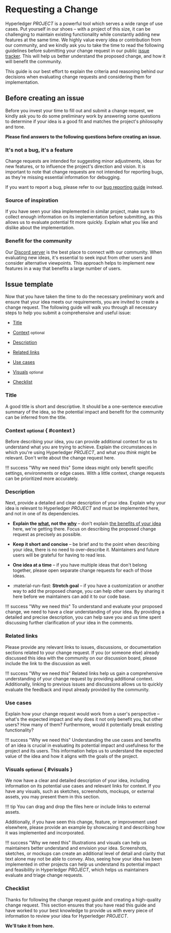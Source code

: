 # Requesting a Change

Hyperledger _PROJECT_ is a powerful tool which serves a wide range of use cases.
Put yourself in our shoes – with a project of this size, it can be challenging
to maintain existing functionality while constantly adding new features at the
same time. We highly value every idea or contribution from our community, and
we kindly ask you to take the time to read the following guidelines before 
submitting your change request in our public [issue tracker]. This will help us 
better understand the proposed change, and how it will benefit the community.

This guide is our best effort to explain the criteria and reasoning behind our
decisions when evaluating change requests and considering them for
implementation. 

  [issue tracker]: https://github.com/hyperledger/_PROJECT_/issues

## Before creating an issue

Before you invest your time to fill out and submit a change request, we kindly
ask you to do some preliminary work by answering some questions to determine if
your idea is a good fit and matches the project's philosophy and tone.

__Please find answers to the following questions before creating an issue.__

### It's not a bug, it's a feature

Change requests are intended for suggesting minor adjustments, ideas for new
features, or to influence the project's direction and vision. It is important
to note that change requests are not intended for reporting bugs, as they're
missing essential information for debugging.

If you want to report a bug, please refer to our [bug reporting guide] instead.

  [bug reporting guide]: reporting-a-bug.md

### Source of inspiration

If you have seen your idea implemented in similar project, make sure to collect enough information on its implementation before submitting, as this allows us to evaluate potential fit more quickly. Explain what you like and dislike about the implementation.

### Benefit for the community

Our [Discord server] is the best place to connect with our community. When 
evaluating new ideas, it's essential to seek input from other users and consider 
alternative viewpoints. This approach helps to implement new features in a way
that benefits a large number of users.

  [Discord server]: https://discord.gg/hyperledger

## Issue template

Now that you have taken the time to do the necessary preliminary work and ensure 
that your idea meets our requirements, you are invited to create a change
request. The following guide will walk you through all necessary steps to help
you submit a comprehensive and useful issue:

- [Title]
- [Context] <small>optional</small>
- [Description]
- [Related links]
- [Use cases]
- [Visuals] <small>optional</small>
- [Checklist]

  [Title]: #title
  [Context]: #context
  [Description]: #description
  [Related links]: #related-links
  [Use cases]: #use-cases
  [Visuals]: #visuals
  [Checklist]: #checklist

### Title

A good title is short and descriptive. It should be a one-sentence executive
summary of the idea, so the potential impact and benefit for the community can 
be inferred from the title.

### Context <small>optional</small> { #context }

Before describing your idea, you can provide additional context for us to
understand what you are trying to achieve. Explain the circumstances
in which you're using Hyperledger _PROJECT_, and what you _think_ might be
relevant. Don't write about the change request here.

!!! success "Why we need this"
    Some ideas might only benefit specific settings, environments or edge cases. With a little context, change requests can be prioritized more accurately.

### Description

Next, provide a detailed and clear description of your idea. Explain why your 
idea is relevant to Hyperledger _PROJECT_ and must be implemented here, and not
in one of its dependencies.

-   __Explain the <u>what</u>, not the <u>why</u>__ – don't explain
    [the benefits of your idea][Use cases] here, we're getting there.
    Focus on describing the proposed change request as precisely as possible.

-   __Keep it short and concise__ – be brief and to the point when describing 
    your idea, there is no need to over-describe it. Maintainers and future
    users will be grateful for having to read less.

-   __One idea at a time__ – if you have multiple ideas that don't belong 
together, please open separate change requests for each of those ideas.

-   :material-run-fast: __Stretch goal__ – if you have a customization or another way to add the proposed change, you can help other users by sharing it here before we  maintainers can add it to our code base.

!!! success "Why we need this"
    To understand and evaluate your proposed change, we need to have a clear understanding of your idea. By providing a detailed and precise description, you can help save you and us time spent discussing further clarification of your idea in the comments.

### Related links

Please provide any relevant links to issues, discussions, or documentation 
sections related to your change request. If you (or someone else) already
discussed this idea with the community on our discussion board, please include 
the link to the discussion as well.

!!! success "Why we need this"
    Related links help us gain a comprehensive understanding of your change request by providing additional context. Additionally, linking to previous issues and discussions allows us to quickly evaluate the feedback and input already provided by the community.

### Use cases

Explain how your change request would work from a user's
perspective – what's the expected impact and why does it not only benefit you,
but other users? How many of them? Furthermore, would it potentially break
existing functionality?

!!! success "Why we need this"
    Understanding the use cases and benefits of an idea is crucial in evaluating its potential impact and usefulness for the project and its users. This information helps us to understand the expected value of the idea and how it aligns with the goals of the project.

### Visuals <small>optional</small> { #visuals }

We now have a clear and detailed description of your idea, including information 
on its potential use cases and relevant links for context. If you have any 
visuals, such as sketches, screenshots, mockups, or external assets, you may 
present them in this section.

!!! tip
    You can drag and drop the files here or include links to external assets.

Additionally, if you have seen this change, feature, or improvement used 
elsewhere, please provide an example by showcasing 
it and describing how it was implemented and incorporated.

!!! success "Why we need this"
    Illustrations and visuals can help us maintainers better understand and envision your idea. Screenshots, sketches, or mockups can create an additional level of detail and clarity that text alone may not be able to convey. Also, seeing how your idea has been implemented in other projects can help us understand its potential impact and feasibility in Hyperledger _PROJECT_, which helps us maintainers evaluate and triage change requests.

### Checklist

Thanks for following the change request guide and creating a high-quality 
change request. This section ensures that you have read this guide and have
worked to your best knowledge to provide us with every piece of information to 
review your idea for Hyperledger _PROJECT_.

__We'll take it from here.__

